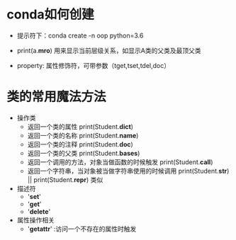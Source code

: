 # conda如何创建
- 提示符下：conda create -n oop python=3.6

- print(a.__mro__)  用来显示当前层级关系，如显示A类的父类及最顶父类

- property: 属性修饰符，可带参数（tget,tset,tdel,doc）
# 类的常用魔法方法

- 操作类
    - 返回一个类的属性
    print(Student.__dict__)
    - 返回一个类的名称
    print(Student.__name__)
    - 返回一个类的注释
    print(Student.__doc__)
    - 返回一个类的父类
    print(Student.__bases__)
    - 返回一个调用的方法，对象当做函数的时候触发
    print(Student.__call__)
    - 返回一个字符串，当对象被当做字符串使用的时候调用
    print(Student.__str__) || print(Student.__repr__) 类似
- 描述符
    - '__set__'
    - '__get__'
    - '__delete__'
- 属性操作相关
    - '__getattr__' :访问一个不存在的属性时触发
    




